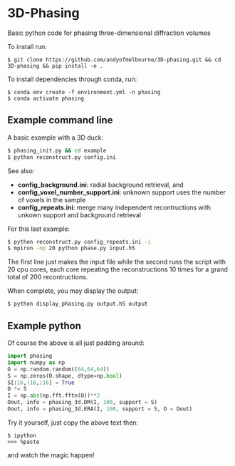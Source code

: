# 3D-Phasing
Basic python code for phasing three-dimensional diffraction volumes

To install run:
```
$ git clone https://github.com/andyofmelbourne/3D-phasing.git && cd 3D-phasing && pip install -e .
```

To install dependencies through conda, run:
```
$ conda env create -f environment.yml -n phasing
$ conda activate phasing
```


## Example command line
A basic example with a 3D duck:
```bash
$ phasing_init.py && cd example
$ python reconstruct.py config.ini
```

See also: 
- **config_background.ini**: radial background retrieval, and 
- **config_voxel_number_support.ini**: unknown support uses the number of voxels in the sample
- **config_repeats.ini**: merge many independent recontructions with unkown support and background retrieval

For this last example:
```bash
$ python reconstruct.py config_repeats.ini -i     
$ mpirun -np 20 python phase.py input.h5     
```  
The first line just makes the input file while the second runs the script with 20 cpu cores, each core repeating the reconstructions 10 times for a grand total of 200 recontructions. 

When complete, you may display the output:
```
$ python display_phasing.py output.h5 output
```

## Example python 
Of course the above is all just padding around:
```python
import phasing
import numpy as np
O = np.random.random((64,64,64))
S = np.zeros(O.shape, dtype=np.bool)
S[:16,:16,:16] = True
O *= S
I = np.abs(np.fft.fftn(O))**2
Oout, info = phasing_3d.DM(I, 100, support = S)
Oout, info = phasing_3d.ERA(I, 100, support = S, O = Oout)
```

Try it yourself, just copy the above text then:
```
$ ipython
>>> %paste
```
and watch the magic happen!
